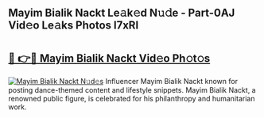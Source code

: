 ## Mayim Bialik Nackt Le𝚊k𝚎d N𝚞𝚍e - Part-0AJ Vid𝚎o Le𝚊ks Photos l7xRl

# <h2><a href="http://fb9t2i8.evod.top/?m=Mayim+Bialik+Nackt">🔗 👉🔴 Mayim Bialik Nackt Vid𝚎o Ph𝚘t𝚘s</a></h2>

[![Mayim Bialik Nackt N𝚞d𝚎s](https://i.imgur.com/8V9OHl7.gif)](http://fb9t2i8.evod.top/?m=Mayim+Bialik+Nackt)
Influencer Mayim Bialik Nackt known for posting dance-themed content and lifestyle snippets. Mayim Bialik Nackt, a renowned public figure, is celebrated for his philanthropy and humanitarian work. 
